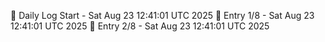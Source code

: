 📅 Daily Log Start - Sat Aug 23 12:41:01 UTC 2025
📌 Entry 1/8 - Sat Aug 23 12:41:01 UTC 2025
📌 Entry 2/8 - Sat Aug 23 12:41:01 UTC 2025
